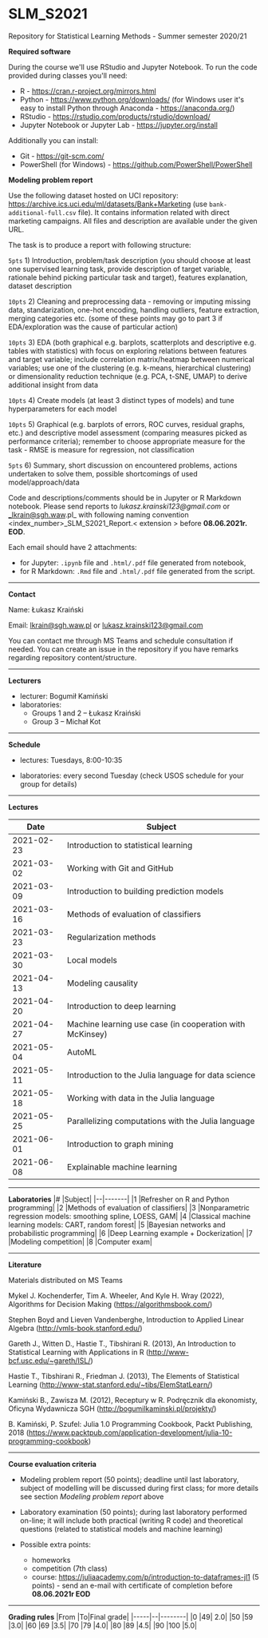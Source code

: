# SLM_S2021
Repository for Statistical Learning Methods - Summer semester 2020/21

**Required software**

During the course we'll use RStudio and Jupyter Notebook. 
To run the code provided during classes you'll need:
* R - https://cran.r-project.org/mirrors.html
* Python - https://www.python.org/downloads/ (for Windows user it's easy to install Python through Anaconda - https://anaconda.org/)
* RStudio - https://rstudio.com/products/rstudio/download/
* Jupyter Notebook or Jupyter Lab - https://jupyter.org/install 

Additionally you can install:
* Git - https://git-scm.com/
* PowerShell (for Windows) - https://github.com/PowerShell/PowerShell

**Modeling problem report**

Use the following dataset hosted on UCI repository: https://archive.ics.uci.edu/ml/datasets/Bank+Marketing (use `bank-additional-full.csv` file). It contains information related with direct marketing campaigns. All files and description are available under the given URL.

The task is to produce a report with following structure:

`5pts` 1) Introduction, problem/task description (you should choose at least one supervised learning task, provide description of target variable, rationale behind picking particular task and target), features explanation, dataset description

`10pts` 2) Cleaning and preprocessing data - removing or imputing missing data, standarization, one-hot encoding, handling outliers, feature extraction, merging categories etc. (some of these points may go to part 3 if EDA/exploration was the cause of particular action)

`10pts` 3) EDA (both graphical e.g. barplots, scatterplots and descriptive e.g. tables with statistics) with focus on exploring relations between features and target variable; include correlation matrix/heatmap between numerical variables; use one of the clustering (e.g. k-means, hierarchical clustering) or dimensionality reduction technique (e.g. PCA, t-SNE, UMAP) to derive additional insight from data

`10pts` 4) Create models (at least 3 distinct types of models) and tune hyperparameters for each model

`10pts` 5) Graphical (e.g. barplots of errors, ROC curves, residual graphs, etc.) and descriptive model assessment (comparing measures picked as performance criteria); remember to choose appropriate measure for the task - RMSE is measure for regression, not classification

`5pts` 6) Summary, short discussion on encountered problems, actions undertaken to solve them, possible shortcomings of used model/approach/data

Code and descriptions/comments should be in Jupyter or R Markdown notebook. Please send reports to _lukasz.krainski123@gmail.com_ or _lkrain@sgh.waw.pl_ with following naming convention <index_number>_SLM_S2021_Report.< extension > before **08.06.2021r. EOD**. 
  
Each email should have 2 attachments: 
- for Jupyter: `.ipynb` file and `.html/.pdf` file generated from notebook, 
- for R Markdown:  `.Rmd` file and `.html/.pdf` file generated from the script.

---
**Contact**

Name: Łukasz Kraiński

Email: lkrain@sgh.waw.pl or lukasz.krainski123@gmail.com

You can contact me through MS Teams and schedule consultation if needed. You can create an issue in the repository if you have remarks regarding repository content/structure.

---
**Lecturers**

* lecturer: Bogumił Kamiński
* laboratories: 
  * Groups 1 and 2 – Łukasz Kraiński
  * Group 3 – Michał Kot

---
**Schedule**

* lectures: Tuesdays, 8:00-10:35

* laboratories: every second Tuesday (check USOS schedule for your group for details)

---
**Lectures**

|Date |Subject|
|-----|-------|
| 2021-02-23 | Introduction to statistical learning|
| 2021-03-02 | Working with Git and GitHub|
| 2021-03-09 | Introduction to building prediction models|
| 2021-03-16 | Methods of evaluation of classifiers|
| 2021-03-23 | Regularization methods|
| 2021-03-30 | Local models|
| 2021-04-13 | Modeling causality|
| 2021-04-20 | Introduction to deep learning|
| 2021-04-27 | Machine learning use case (in cooperation with McKinsey)|
| 2021-05-04 | AutoML|
| 2021-05-11 | Introduction to the Julia language for data science|
| 2021-05-18 | Working with data in the Julia language|
| 2021-05-25 | Parallelizing computations with the Julia language|
| 2021-06-01 | Introduction to graph mining|
| 2021-06-08 | Explainable machine learning|

---
**Laboratories**
|# |Subject|
|--|-------|
|1 |Refresher on R and Python programming|
|2 |Methods of evaluation of classifiers|
|3 |Nonparametric regression models: smoothing spline, LOESS, GAM|
|4 |Classical machine learning models: CART, random forest|
|5 |Bayesian networks and probabilistic programming|
|6 |Deep Learning example + Dockerization|
|7 |Modeling competition|
|8 |Computer exam| 

---
**Literature**

Materials distributed on MS Teams

Mykel J. Kochenderfer, Tim A. Wheeler, And Kyle H. Wray (2022), Algorithms for Decision Making (https://algorithmsbook.com/)

Stephen Boyd and Lieven Vandenberghe, Introduction to Applied Linear Algebra
(http://vmls-book.stanford.edu/)

Gareth J., Witten D., Hastie T., Tibshirani R. (2013), An Introduction to Statistical Learning
with Applications in R (http://www-bcf.usc.edu/~gareth/ISL/)

Hastie T., Tibshirani R., Friedman J. (2013), The Elements of Statistical Learning
(http://www-stat.stanford.edu/~tibs/ElemStatLearn/)

Kamiński B., Zawisza M. (2012), Receptury w R. Podręcznik dla ekonomisty, Oficyna
Wydawnicza SGH (http://bogumilkaminski.pl/projekty/)

B. Kamiński, P. Szufel: Julia 1.0 Programming Cookbook, Packt Publishing, 2018
(https://www.packtpub.com/application-development/julia-10-programming-cookbook)

---
**Course evaluation criteria**

* Modeling problem report (50 points); deadline until last laboratory, subject of modelling will be discussed during first class; for more details see section _Modeling problem report_ above

* Laboratory examination (50 points); during last laboratory performed on-line; it will include both practical (writing R code) and theoretical questions (related to statistical models and machine learning)

* Possible extra points: 
  * homeworks
  * competition (7th class)
  * course: https://juliaacademy.com/p/introduction-to-dataframes-jl1 (5 points) - send an e-mail with certificate of completion before **08.06.2021r EOD**

---
**Grading rules**
|From |To|Final grade|
|-----|--|--------|
|0 |49| 2.0|
|50 |59 |3.0|
|60 |69 |3.5|
|70 |79 |4.0|
|80 |89 |4.5|
|90 |100 |5.0|
